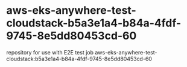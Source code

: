 # aws-eks-anywhere-test-cloudstack-b5a3e1a4-b84a-4fdf-9745-8e5dd80453cd-60
repository for use with E2E test job aws-eks-anywhere-test-cloudstack:b5a3e1a4-b84a-4fdf-9745-8e5dd80453cd-60
